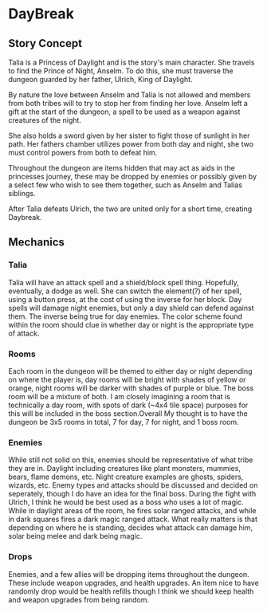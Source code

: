 # DayBreak

## Story Concept

Talia is a Princess of Daylight and is the story's main character. She travels to find the Prince of Night, Anselm. To do this, she must traverse the dungeon guarded by her father, Ulrich, King of Daylight. 

By nature the love between Anselm and Talia is not allowed and members from both tribes will to try to stop her from finding her love. Anselm left a gift at the start of the dungeon, a spell to be used as a weapon against creatures of the night. 

She also holds a sword given by her sister to fight those of sunlight in her path. Her fathers chamber utilizes power from both day and night, she two must control powers from both to defeat him. 

Throughout the dungeon are items hidden that may act as aids in the princesses journey, these may be dropped by enemies or possibly given by a select few who wish to see them together, such as Anselm and Talias siblings. 

After Talia defeats Ulrich, the two are united only for a short time, creating Daybreak.

## Mechanics

### Talia

Talia will have an attack spell and a shield/block spell thing. Hopefully, eventually, a dodge as well. She can switch the element(?) of her spell, using a button press, at the cost of using the inverse for her block. Day spells will damage night enemies, but only a day shield can defend against them. The inverse being true for day enemies. The color scheme found within the room should clue in whether day or night is the appropriate type of attack.

### Rooms

Each room in the dungeon will be themed to either day or night depending on where the player is, day rooms will be bright with shades of yellow or orange, night rooms will be darker with shades of purple or blue. The boss room will be a mixture of both. I am closely imagining a room that is technically a day room, with spots of dark (~4x4 tile space) purposes for this will be included in the boss section.Overall My thought is to have the dungeon be 3x5 rooms in total, 7 for day, 7 for night, and 1 boss room.

### Enemies

While still not solid on this, enemies should be representative of what tribe they are in. Daylight including creatures like plant monsters, mummies, bears, flame demons, etc. Night creature examples are ghosts, spiders, wizards, etc. Enemy types and attacks should be discussed and decided on seperately, though I do have an idea for the final boss. During the fight with Ulrich, I think he would be best used as a boss who uses a lot of magic. While in daylight areas of the room, he fires solar ranged attacks, and while in dark squares fires a dark magic ranged attack. What really matters is that depending on where he is standing, decides what attack can damage him, solar being melee and dark being magic.

### Drops

Enemies, and a few allies will be dropping items throughout the dungeon. These include weapon upgrades, and health upgrades. An item nice to have randomly drop would be health refills though I think we should keep health and weapon upgrades from being random.
